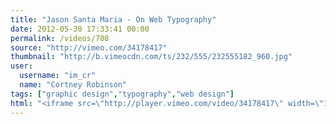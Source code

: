 ```yaml
---
title: "Jason Santa Maria - On Web Typography"
date: 2012-05-30 17:33:41 00:00
permalink: /videos/708
source: "http://vimeo.com/34178417"
thumbnail: "http://b.vimeocdn.com/ts/232/555/232555182_960.jpg"
user:
  username: "im_cr"
  name: "Cortney Robinson"
tags: ["graphic design","typography","web design"]
html: "<iframe src=\"http://player.vimeo.com/video/34178417\" width=\"1280\" height=\"720\" frameborder=\"0\" webkitAllowFullScreen mozallowfullscreen allowFullScreen></iframe>"
---
```


